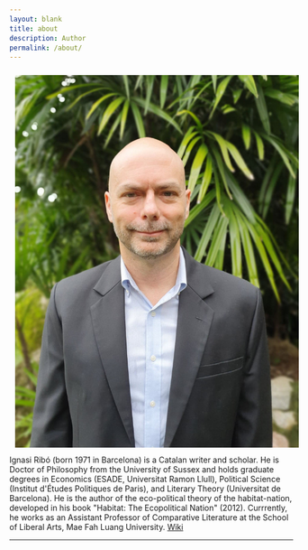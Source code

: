 ```yaml
---
layout: blank
title: about
description: Author
permalink: /about/
---
```


<img class="col one right" src="/assets/img/Ignasi-photo.jpg" style="margin: 10px">

<br/>
Ignasi Ribó (born 1971 in Barcelona) is a Catalan writer and scholar. He is Doctor of Philosophy from the University of Sussex and holds graduate degrees in Economics (ESADE, Universitat Ramon Llull), Political Science (Institut d'Études Politiques de Paris), and Literary Theory (Universitat de Barcelona). He is the author of the eco-political theory of the habitat-nation, developed in his book "Habitat: The Ecopolitical Nation" (2012). Currrently, he works as an Assistant Professor of Comparative Literature at the School of Liberal Arts, Mae Fah Luang University. 
<a href="https://en.wikipedia.org/wiki/Ignasi_Rib%C3%B3" target="_blank">Wiki</a>
<br/>
<hr/>
<br/>


<span class="contacticon center">
	<a href="mailto:mail@ignasiribo.com"><i class="fa fa-envelope"></i></a>
	<!--- <a href="https://www.linkedin.com/in/ignasiribo" target="_blank"><i class="fa fa-linkedin-square"></i></a> -->
	<a href="https://twitter.com/seliestel" target="_blank"><i class="fa fa-twitter"></i></a>
	<a href="https://scholar.google.com/citations?user=IJpKVRgAAAAJ&hl=en" target="_blank"><i class="fa fa-graduation-cap"></i></a>
</span>


